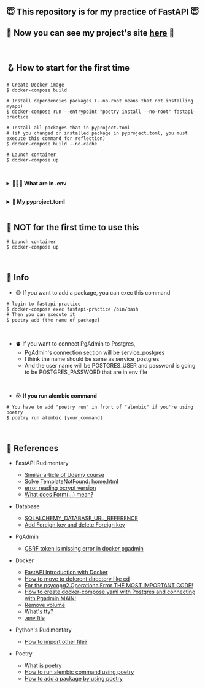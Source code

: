 ## 😇 This repository is for my practice of FastAPI 😇
## 🤣 Now you can see my project's site [here](https://fastapi-deployment-e0kg.onrender.com) 🤣

<br>

## 🪝 How to start for the first time
``` shell
# Create Docker image
$ docker-compose build

# Install dependencies packages (--no-root means that not installing myapp)
$ docker-compose run --entrypoint "poetry install --no-root" fastapi-practice

# Install all packages that in pyproject.toml
# (if you changed or installed package in pyproject.toml, you must execute this command for reflection)
$ docker-compose build --no-cache

# Launch container
$ docker-compose up
```
<br>

**<details><summary>🤷🏼‍♂️ What are in .env</summary>**

``` env
POSTGRES_USER=YOUR POSTGRES USER NAME
POSTGRES_DB=YOUR POSTGRES DB NAME
POSTGRES_PASSWORD=YOUR POSTGRES PASSWORD
PGADMIN_DEFAULT_EMAIL=YOUR EMAIL ADDRESS
PGADMIN_DEFAULT_PASSWORD=YOUR PASSWORD

# YOUR_SQLALCHEMY_DATABASE_NAME can be the database name that you made in PgAdmin
SQLALCHEMY_DATABASE_URL=postgresql://YOUR_POSTGRES_USER_NAME:YOUR_POSTGRES_PASSWORD@todo_db:5432/YOUR_SQLALCHEMY_DATABASE_NAME
TEST_SQLALCHEMY_DATABASE_URL=postgresql://YOUR_POSTGRES_USER_NAME:YOUR_POSTGRES_PASSWORD@todo_db:5432/YOUR_TEST_SQLALCHEMY_DATABASE_NAME
```
</details>

<br>

**<details><summary>👹 My pyproject.toml</summary>**

```toml
[tool.poetry]
name = "fastapi-practice"
version = "0.1.0"
description = ""
authors = ["Your Name <you@example.com>"]
readme = "README.md"

[tool.poetry.dependencies]
python = "^3.9"
fastapi = "^0.110.0"
uvicorn = {extras = ["standard"], version = "^0.29.0"}
sqlalchemy = "^2.0.29"
passlib = {extras = ["bcrypt"], version = "^1.7.4"}
bcrypt = "^4.1.2"
python-multipart = "^0.0.9"
python-jose = {extras = ["cryptography"], version = "^3.3.0"}
psycopg2-binary = "^2.9.9"
psycopg2 = "^2.9.9"
wheel = "^0.43.0"
alembic = "^1.13.1"
pytest = "^8.1.1"
httpx = "^0.27.0"
pytest-asyncio = "^0.23.6"
aiofiles = "^23.2.1"
jinja2 = "^3.1.3"

[build-system]
requires = ["poetry-core"]
build-backend = "poetry.core.masonry.api"
```
</details>

<br>

## 🚦 NOT for the first time to use this
``` shell
# Launch container
$ docker-compose up
```
<br>

## 🦖 Info
- 😄 If you want to add a package, you can exec this command
```shell
# login to fastapi-practice
$ docker-compose exec fastapi-practice /bin/bash
# Then you can execute it
$ poetry add {the name of package}
```
<br>

- 🫀 If you want to connect PgAdmin to Postgres,
  - PgAdmin's connection section will be service_postgres
  - I think the name should be same as service_postgres
  - And the user name will be POSTGRES_USER and password is going to be POSTGRES_PASSWORD that are in env file

<br>

- 😵 **If you run alembic command**
```shell
# You have to add "poetry run" in front of "alembic" if you're using poetry
$ poetry run alembic [your_command]
```
<br>


## 🚢 References

- FastAPI Rudimentary
  - [Similar article of Udemy course](https://qiita.com/yamarao/items/6889adfd4b484b7b5e11)
  - [Solve TemplateNotFound: home.html](https://www.reddit.com/r/FastAPI/comments/jd7h07/jinja2_templatenotfound_error/)
  - [error reading bcrypt version ](https://github.com/langflow-ai/langflow/issues/1173)
  - [What does Form(...) mean?](https://zenn.dev/chanyou0311/articles/fast-api-intro)

- Database
  - [SQLALCHEMY_DATABASE_URL_REFERENCE](https://stackoverflow.com/questions/71116549/sqlalchemy-exc-operationalerror-psycopg2-operationalerror-with-postgresql)
  - [Add Foreign key and delete Foreign key](https://postgresweb.com/post-6354#google_vignette)

- PgAdmin
  - [CSRF token is missing error in docker pgadmin](https://stackoverflow.com/questions/64394628/csrf-token-is-missing-error-in-docker-pgadmin)

- Docker
  - [FastAPI Introduction with Docker](https://zenn.dev/sh0nk/books/537bb028709ab9/)
  - [How to move to deferent directory like cd](https://qiita.com/rururu_kenken/items/8b5862e54fbe156a8cb8)
  - [For the psycopg2.OperationalError THE MOST IMPORTANT CODE!](https://zenn.dev/ryo_t/articles/3be7a5ca39d496)
  - [How to create docker-compose.yaml with Postgres and connecting with Pgadmin MAIN!](https://qiita.com/Akhr/items/8d5b5127ee971a640253)
  - [Remove volume](https://ysko909.github.io/posts/delete-volume-when-get-password-authentication-failed-error/)
  - [What's tty?](https://zenn.dev/hohner/articles/43a0da20181d34)
  - [.env file](https://qiita.com/SolKul/items/989727aeeafcae28ecf7)

- Python's Rudimentary
  - [How to import other file?](https://qiita.com/karadaharu/items/37403e6e82ae4417d1b3)

- Poetry
  - [What is poetry](https://qiita.com/nilwurtz/items/0e5b8382757ccad9a56c)
  - [How to run alembic command using poetry](https://zenn.dev/keita_f/articles/4493e3cfd76aec)
  - [How to add a package by using poetry](https://zenn.dev/rihito/articles/7b48821e4a3f74)
